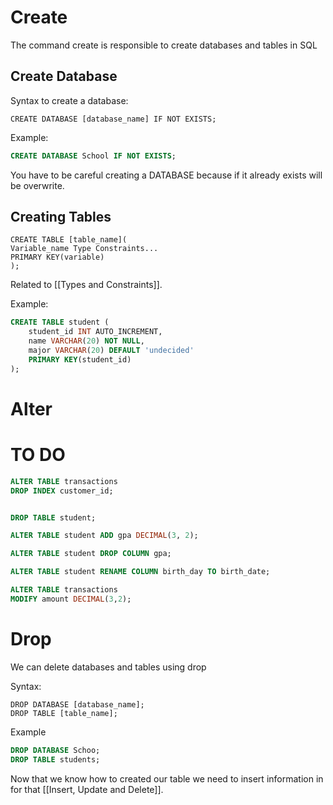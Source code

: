 # Create

The command create is responsible to create databases and tables in SQL

## Create Database

Syntax to create a database:

```
CREATE DATABASE [database_name] IF NOT EXISTS;
```

Example:

```SQL
CREATE DATABASE School IF NOT EXISTS;
```

You have to be careful creating a DATABASE because if it already exists will be overwrite.

## Creating Tables

```
CREATE TABLE [table_name](
Variable_name Type Constraints...
PRIMARY KEY(variable)
);
```

Related to [[Types and Constraints]].

Example:

```SQL
CREATE TABLE student (
	student_id INT AUTO_INCREMENT,
    name VARCHAR(20) NOT NULL,
    major VARCHAR(20) DEFAULT 'undecided'
    PRIMARY KEY(student_id)
);
```

# Alter

# TO DO


```SQL
ALTER TABLE transactions
DROP INDEX customer_id;
```

```SQL

DROP TABLE student;

ALTER TABLE student ADD gpa DECIMAL(3, 2);

ALTER TABLE student DROP COLUMN gpa;

ALTER TABLE student RENAME COLUMN birth_day TO birth_date; 

ALTER TABLE transactions
MODIFY amount DECIMAL(3,2);
```

# Drop

We can delete databases and tables using drop

Syntax:

```
DROP DATABASE [database_name];
DROP TABLE [table_name];
```

Example

```SQL
DROP DATABASE Schoo; 
DROP TABLE students;
```


Now that we know how to created our table we need to insert information in for that  [[Insert, Update and Delete]].
